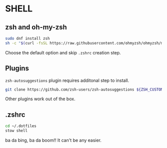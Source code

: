 # SHELL

## zsh and oh-my-zsh

```bash
sudo dnf install zsh
sh -c "$(curl -fsSL https://raw.githubusercontent.com/ohmyzsh/ohmyzsh/master/tools/install.sh)"
```

Choose the default option and skip `.zshrc` creation step.

## Plugins

`zsh-autosuggestions` plugin requires additonal step to install.

``` bash
git clone https://github.com/zsh-users/zsh-autosuggestions ${ZSH_CUSTOM:-~/.oh-my-zsh/custom}/plugins/zsh-autosuggestions
```

Other plugins work out of the box.

## .zshrc

```bash
cd ~/.dotfiles
stow shell
```

ba da bing, ba da boom!! It can't be any easier.
